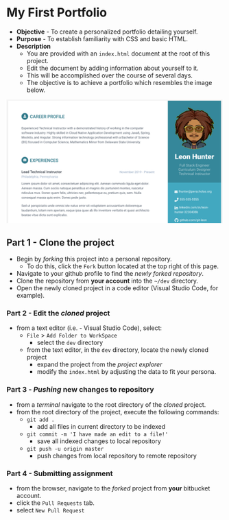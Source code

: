 # My First Portfolio

* **Objective** - To create a personalized portfolio detailing yourself.
* **Purpose** - To establish familiarity with CSS and basic HTML.
* **Description**
    * You are provided with an `index.html` document at the root of this project.
    * Edit the document by adding information about yourself to it.
    * This will be accomplished over the course of several days.
    * The objective is to achieve a portfolio which resembles the image below.

![](./portfolio-goal.png)




## Part 1 - Clone the project

* Begin by _forking_ this project into a personal repository.
   * To do this, click the `Fork` button located at the top right of this page.
* Navigate to your github profile to find the _newly forked repository_.
* Clone the repository from **your account** into the `~/dev` directory.
* Open the newly cloned project in a code editor (Visual Studio Code, for example).







### Part 2 - Edit the _cloned_ project

* from a text editor (i.e. - Visual Studio Code), select:
  * `File` > `Add Folder to WorkSpace`
    * select the `dev` directory 
  * from the text editor, in the `dev` directory, locate the newly cloned project
    * expand the project from the _project explorer_
    * modify the `index.html` by adjusting the data to fit your persona.
  
  



### Part 3 - _Pushing_ new changes to repository

* from a _terminal_ navigate to the root directory of the _cloned_ project.
* from the root directory of the project, execute the following commands:
    * `git add .`
        * add all files in current directory to be indexed        
    * `git commit -m 'I have made an edit to a file!'`
        * save all indexed changes to local repository
    * `git push -u origin master`
        * push changes from local repository to remote repository






### Part 4 - Submitting assignment

* from the browser, navigate to the _forked_ project from **your** bitbucket account.
* click the `Pull Requests` tab.
* select `New Pull Request`